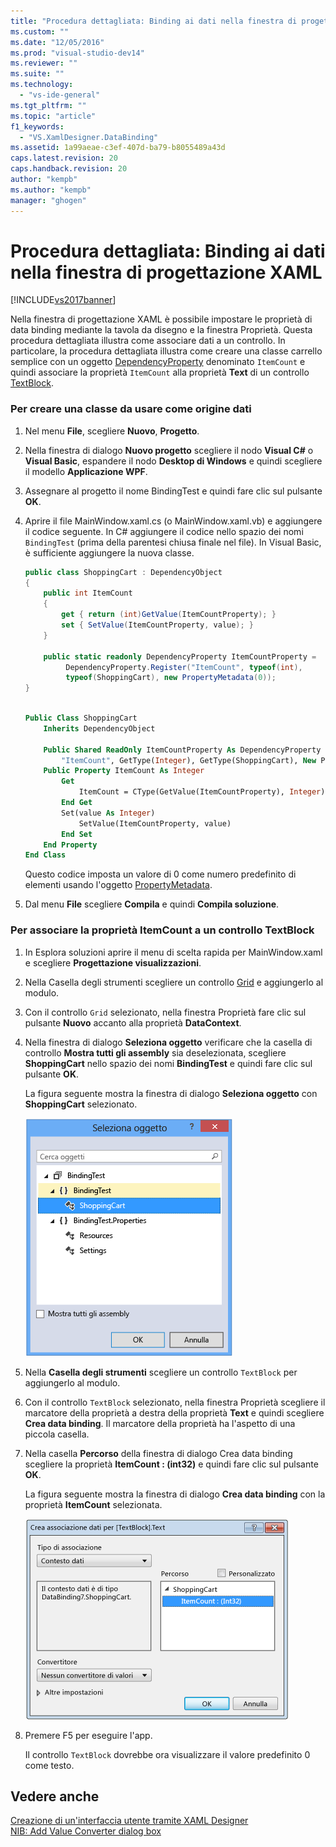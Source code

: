 ```yaml
---
title: "Procedura dettagliata: Binding ai dati nella finestra di progettazione XAML | Microsoft Docs"
ms.custom: ""
ms.date: "12/05/2016"
ms.prod: "visual-studio-dev14"
ms.reviewer: ""
ms.suite: ""
ms.technology: 
  - "vs-ide-general"
ms.tgt_pltfrm: ""
ms.topic: "article"
f1_keywords: 
  - "VS.XamlDesigner.DataBinding"
ms.assetid: 1a99aeae-c3ef-407d-ba79-b8055489a43d
caps.latest.revision: 20
caps.handback.revision: 20
author: "kempb"
ms.author: "kempb"
manager: "ghogen"
---
```

# Procedura dettagliata: Binding ai dati nella finestra di progettazione XAML
[!INCLUDE[vs2017banner](../code-quality/includes/vs2017banner.md)]

Nella finestra di progettazione XAML è possibile impostare le proprietà di data binding mediante la tavola da disegno e la finestra Proprietà.  Questa procedura dettagliata illustra come associare dati a un controllo.  In particolare, la procedura dettagliata illustra come creare una classe carrello semplice con un oggetto [DependencyProperty](http://msdn.microsoft.com/library/windows/apps/windows.ui.xaml.dependencyproperty.aspx) denominato `ItemCount` e quindi associare la proprietà `ItemCount` alla proprietà **Text** di un controllo [TextBlock](http://msdn.microsoft.com/library/windows/apps/windows.ui.xaml.controls.textblock.aspx).  
  
### Per creare una classe da usare come origine dati  
  
1.  Nel menu **File**, scegliere **Nuovo**, **Progetto**.  
  
2.  Nella finestra di dialogo **Nuovo progetto** scegliere il nodo **Visual C\#** o **Visual Basic**, espandere il nodo **Desktop di Windows** e quindi scegliere il modello **Applicazione WPF**.  
  
3.  Assegnare al progetto il nome BindingTest e quindi fare clic sul pulsante **OK**.  
  
4.  Aprire il file MainWindow.xaml.cs \(o MainWindow.xaml.vb\) e aggiungere il codice seguente.  In C\# aggiungere il codice nello spazio dei nomi `BindingTest` \(prima della parentesi chiusa finale nel file\).  In Visual Basic, è sufficiente aggiungere la nuova classe.  
  
    ```c#  
    public class ShoppingCart : DependencyObject  
    {  
        public int ItemCount  
        {  
            get { return (int)GetValue(ItemCountProperty); }  
            set { SetValue(ItemCountProperty, value); }  
        }  
  
        public static readonly DependencyProperty ItemCountProperty =  
             DependencyProperty.Register("ItemCount", typeof(int),  
             typeof(ShoppingCart), new PropertyMetadata(0));  
    }  
  
    ```  
  
    ```vb  
    Public Class ShoppingCart  
        Inherits DependencyObject  
  
        Public Shared ReadOnly ItemCountProperty As DependencyProperty = DependencyProperty.Register(  
            "ItemCount", GetType(Integer), GetType(ShoppingCart), New PropertyMetadata(0))  
        Public Property ItemCount As Integer  
            Get  
                ItemCount = CType(GetValue(ItemCountProperty), Integer)  
            End Get  
            Set(value As Integer)  
                SetValue(ItemCountProperty, value)  
            End Set  
        End Property  
    End Class  
    ```  
  
     Questo codice imposta un valore di 0 come numero predefinito di elementi usando l'oggetto [PropertyMetadata](http://msdn.microsoft.com/library/windows/apps/windows.ui.xaml.propertymetadata.aspx).  
  
5.  Dal menu **File** scegliere **Compila** e quindi **Compila soluzione**.  
  
### Per associare la proprietà ItemCount a un controllo TextBlock  
  
1.  In Esplora soluzioni aprire il menu di scelta rapida per MainWindow.xaml e scegliere **Progettazione visualizzazioni**.  
  
2.  Nella Casella degli strumenti scegliere un controllo [Grid](http://msdn.microsoft.com/library/windows/apps/windows.ui.xaml.controls.grid.aspx) e aggiungerlo al modulo.  
  
3.  Con il controllo `Grid` selezionato, nella finestra Proprietà fare clic sul pulsante **Nuovo** accanto alla proprietà **DataContext**.  
  
4.  Nella finestra di dialogo **Seleziona oggetto** verificare che la casella di controllo **Mostra tutti gli assembly** sia deselezionata, scegliere **ShoppingCart** nello spazio dei nomi **BindingTest** e quindi fare clic sul pulsante **OK**.  
  
     La figura seguente mostra la finestra di dialogo **Seleziona oggetto** con **ShoppingCart** selezionato.  
  
     ![Finestra di dialogo Seleziona oggetto](../designers/media/blendselectobject.PNG "BlendSelectObject")  
  
5.  Nella **Casella degli strumenti** scegliere un controllo `TextBlock` per aggiungerlo al modulo.  
  
6.  Con il controllo `TextBlock` selezionato, nella finestra Proprietà scegliere il marcatore della proprietà a destra della proprietà **Text** e quindi scegliere **Crea data binding**.  Il marcatore della proprietà ha l'aspetto di una piccola casella.  
  
7.  Nella casella **Percorso** della finestra di dialogo Crea data binding scegliere la proprietà **ItemCount : \(int32\)** e quindi fare clic sul pulsante **OK**.  
  
     La figura seguente mostra la finestra di dialogo **Crea data binding** con la proprietà **ItemCount** selezionata.  
  
     ![Finestra di dialogo Crea data binding](../designers/media/xaml_create_data_binding.png "xaml\_create\_data\_binding")  
  
8.  Premere F5 per eseguire l'app.  
  
     Il controllo `TextBlock` dovrebbe ora visualizzare il valore predefinito 0 come testo.  
  
## Vedere anche  
 [Creazione di un'interfaccia utente tramite XAML Designer](../designers/creating-a-ui-by-using-xaml-designer-in-visual-studio.md)   
 [NIB: Add Value Converter dialog box](http://msdn.microsoft.com/it-it/c5f3d110-a541-4b55-8bca-928f77778af8)